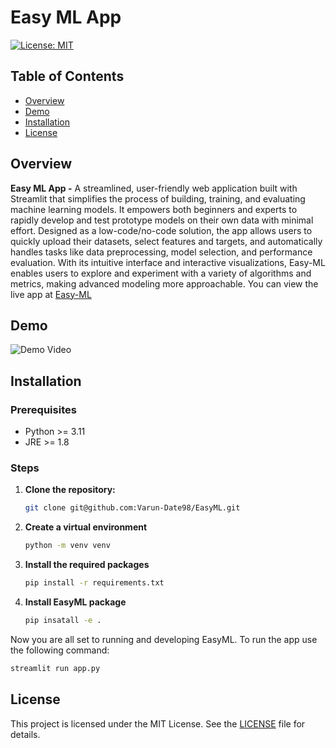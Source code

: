 # Easy ML App

[![License: MIT](https://img.shields.io/badge/License-MIT-yellow.svg)](LICENSE)

## Table of Contents

- [Overview](#overview)
- [Demo](#demo)
- [Installation](#installation)
- [License](#license)

## Overview

**Easy ML App -** A streamlined, user-friendly web application built with Streamlit that simplifies the process of building, training, and evaluating machine learning models. It empowers both beginners and experts to rapidly develop and test prototype models on their own data with minimal effort. Designed as a low-code/no-code solution, the app allows users to quickly upload their datasets, select features and targets, and automatically handles tasks like data preprocessing, model selection, and performance evaluation. With its intuitive interface and interactive visualizations, Easy-ML enables users to explore and experiment with a variety of algorithms and metrics, making advanced modeling more approachable. You can view the live app at [Easy-ML](https://easy-ml.streamlit.app/)


## Demo
![Demo Video](https://youtu.be/tuhsSEe3IRY)

## Installation

### Prerequisites

- Python >= 3.11
- JRE >= 1.8

### Steps

1. **Clone the repository:**
   ```bash
   git clone git@github.com:Varun-Date98/EasyML.git

2. **Create a virtual environment**
   ```bash
   python -m venv venv
   
3. **Install the required packages**
   ```bash
   pip install -r requirements.txt

4. **Install EasyML package**
   ```bash
   pip insatall -e .

Now you are all set to running and developing EasyML. To run the app use the following command:
   ```bash
   streamlit run app.py
   ```

## License
This project is licensed under the MIT License. See the [LICENSE](LICENSE) file for details.
